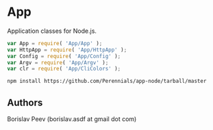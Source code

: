 App
===
Application classes for Node.js.

```js
var App = require( 'App/App' );
var HttpApp = require( 'App/HttpApp' );
var Config = require( 'App/Config' );
var Argv = require( 'App/Argv' );
var clr = require( 'App/CliColors' );
```

```sh
npm install https://github.com/Perennials/app-node/tarball/master
```

Authors
-------
Borislav Peev (borislav.asdf at gmail dot com)